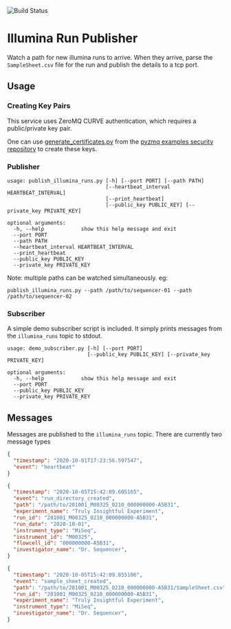 ![Build Status](https://github.com/BCCDC-PHL/illumina-run-publisher/workflows/Test/badge.svg)

# Illumina Run Publisher

Watch a path for new illumina runs to arrive. When they arrive, parse the `SampleSheet.csv` file for the run and publish the details to a tcp port.

## Usage

### Creating Key Pairs

This service uses ZeroMQ CURVE authentication, which requires a public/private key pair.

One can use [generate_certificates.py](https://github.com/zeromq/pyzmq/blob/master/examples/security/generate_certificates.py) from the [pyzmq examples security repository](https://github.com/zeromq/pyzmq/tree/master/examples/security) to create these keys.

### Publisher

```
usage: publish_illumina_runs.py [-h] [--port PORT] [--path PATH]
                                [--heartbeat_interval HEARTBEAT_INTERVAL]
                                [--print_heartbeat]
                                [--public_key PUBLIC_KEY] [--private_key PRIVATE_KEY]

optional arguments:
  -h, --help            show this help message and exit
  --port PORT
  --path PATH
  --heartbeat_interval HEARTBEAT_INTERVAL
  --print_heartbeat
  --public_key PUBLIC_KEY
  --private_key PRIVATE_KEY
```

Note: multiple paths can be watched simultaneously. eg:

```
publish_illumina_runs.py --path /path/to/sequencer-01 --path /path/to/sequencer-02
```

### Subscriber

A simple demo subscriber script is included. It simply prints messages from the `illumina_runs` topic to stdout.

```
usage: demo_subscriber.py [-h] [--port PORT]
                          [--public_key PUBLIC_KEY] [--private_key PRIVATE_KEY]

optional arguments:
  -h, --help            show this help message and exit
  --port PORT
  --public_key PUBLIC_KEY
  --private_key PRIVATE_KEY
```

## Messages

Messages are published to the `illumina_runs` topic. There are currently two message types

```json
{
  "timestamp": "2020-10-01T17:23:56.597547",
  "event": "heartbeat"
}
```

```json
{
  "timestamp": "2020-10-05T15:42:09.605165",
  "event": "run_directory_created",
  "path": "/path/to/201001_M00325_0210_000000000-A5B31",
  "experiment_name": "Truly Insightful Experiment",
  "run_id": "201001_M00325_0210_000000000-A5B31",
  "run_date": "2020-10-01",
  "instrument_type": "MiSeq",
  "instrument_id": "M00325",
  "flowcell_id": "000000000-A5B31",
  "investigator_name": "Dr. Sequencer",
}
```

```json
{
  "timestamp": "2020-10-05T15:42:09.855106",
  "event": "sample_sheet_created",
  "path": "/path/to/201001_M00325_0210_000000000-A5B31/SampleSheet.csv",
  "run_id": "201001_M00325_0210_000000000-A5B31",
  "experiment_name": "Truly Insightful Experiment",
  "instrument_type": "MiSeq",
  "investigator_name": "Dr. Sequencer",
}
```
